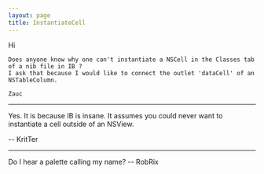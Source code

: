 ```yaml
---
layout: page
title: InstantiateCell
---
```


Hi

	Does anyone know why one can't instantiate a NSCell in the Classes tab of a nib file in IB ?
	I ask that because I would like to connect the outlet 'dataCell' of an NSTableColumn.

	Zauc

----

Yes. It is because IB is insane. It assumes you could never want to instantiate a cell outside of an NSView.

-- KritTer

----

Do I hear a palette calling my name? -- RobRix

